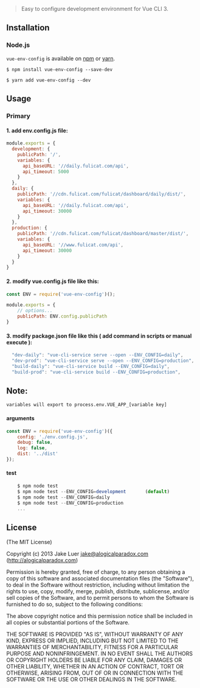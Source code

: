 

> Easy to configure development environment for Vue CLI 3.

## Installation

### Node.js

`vue-env-config` is available on [npm](http://npmjs.org) or [yarn](https://yarnpkg.com).

    $ npm install vue-env-config --save-dev

    $ yarn add vue-env-config --dev

## Usage

### Primary

#### 1. add env.config.js file:

```js
module.exports = {
  development: {
    publicPath: '/',
    variables: {
      api_baseURL: '//daily.fulicat.com/api',
      api_timeout: 5000
    }
  },
  daily: {
    publicPath: '//cdn.fulicat.com/fulicat/dashboard/daily/dist/',
    variables: {
      api_baseURL: '//daily.fulicat.com/api',
      api_timeout: 30000
    }
  },
  production: {
    publicPath: '//cdn.fulicat.com/fulicat/dashboard/master/dist/',
    variables: {
      api_baseURL: '//www.fulicat.com/api',
      api_timeout: 30000
    }
  }
}
```

#### 2. modify vue.config.js file like this:

```js
const ENV = require('vue-env-config')();

module.exports = {
	// options...
	publicPath: ENV.config.publicPath
}
```

#### 3. modify package.json file like this ( add command in scripts or manual execute ):

```js
  "dev-daily": "vue-cli-service serve --open --ENV_CONFIG=daily",
  "dev-prod": "vue-cli-service serve --open --ENV_CONFIG=production",
  "build-daily": "vue-cli-service build --ENV_CONFIG=daily",
  "build-prod": "vue-cli-service build --ENV_CONFIG=production",
```

## Note:
    variables will export to process.env.VUE_APP_[variable key]


#### arguments

```js
const ENV = require('vue-env-config')({
	config: './env.config.js',
	debug: false,
	log: false,
	dist: '../dist'
});
```



#### test

```js
    $ npm node test
    $ npm node test --ENV_CONFIG=development       (default)
    $ npm node test --ENV_CONFIG=daily
    $ npm node test --ENV_CONFIG=production
    ...
```




## License

(The MIT License)

Copyright (c) 2013 Jake Luer <jake@alogicalparadox.com> (http://alogicalparadox.com)

Permission is hereby granted, free of charge, to any person obtaining a copy
of this software and associated documentation files (the "Software"), to deal
in the Software without restriction, including without limitation the rights
to use, copy, modify, merge, publish, distribute, sublicense, and/or sell
copies of the Software, and to permit persons to whom the Software is
furnished to do so, subject to the following conditions:

The above copyright notice and this permission notice shall be included in
all copies or substantial portions of the Software.

THE SOFTWARE IS PROVIDED "AS IS", WITHOUT WARRANTY OF ANY KIND, EXPRESS OR
IMPLIED, INCLUDING BUT NOT LIMITED TO THE WARRANTIES OF MERCHANTABILITY,
FITNESS FOR A PARTICULAR PURPOSE AND NONINFRINGEMENT. IN NO EVENT SHALL THE
AUTHORS OR COPYRIGHT HOLDERS BE LIABLE FOR ANY CLAIM, DAMAGES OR OTHER
LIABILITY, WHETHER IN AN ACTION OF CONTRACT, TORT OR OTHERWISE, ARISING FROM,
OUT OF OR IN CONNECTION WITH THE SOFTWARE OR THE USE OR OTHER DEALINGS IN
THE SOFTWARE.

